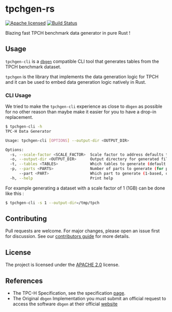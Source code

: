 # tpchgen-rs

[![Apache licensed][license-badge]][license-url]
[![Build Status][actions-badge]][actions-url]

[license-badge]: https://img.shields.io/badge/license-Apache%20v2-blue.svg
[license-url]: https://github.com/clflushopt/tpchgen-rs/blob/main/LICENSE
[actions-badge]: https://github.com/clflushopt/tpchgen-rs/actions/workflows/rust.yml/badge.svg
[actions-url]: https://github.com/clflushopt/tpchgen-rs/actions?query=branch%3Amain

Blazing fast TPCH benchmark data generator in pure Rust !

## Usage

`tpchgen-cli` is a [`dbgen`](https://github.com/databricks/tpch-dbgen) compatible CLI tool
that generates tables from the TPCH benchmark dataset.

`tpchgen` is the library that implements the data generation logic for TPCH and it can be
used to embed data generation logic natively in Rust.

### CLI Usage

We tried to make the `tpchgen-cli` experience as close to `dbgen` as possible for no other
reason than maybe make it easier for you to have a drop-in replacement.

```sh
$ tpchgen-cli -h
TPC-H Data Generator

Usage: tpchgen-cli [OPTIONS] --output-dir <OUTPUT_DIR>

Options:
  -s, --scale-factor <SCALE_FACTOR>  Scale factor to address defaults to 1 [default: 1]
  -o, --output-dir <OUTPUT_DIR>      Output directory for generated files
  -t, --tables <TABLES>              Which tables to generate (default: all) [possible values: nation, region, part, supplier, part-supp, customer, orders, line-item]
  -p, --parts <PARTS>                Number of parts to generate (for parallel generation) [default: 1]
      --part <PART>                  Which part to generate (1-based, only relevant if parts > 1) [default: 1]
  -h, --help                         Print help
```

For example generating a dataset with a scale factor of 1 (1GB) can be done like this :

```sh
$ tpchgen-cli -s 1 --output-dir=/tmp/tpch
```

## Contributing

Pull requests are welcome. For major changes, please open an issue first for
discussion. See our [contributors guide](CONTRIBUTING.md) for more details.

## License

The project is licensed under the [APACHE 2.0](LICENSE) license.

## References

- The TPC-H Specification, see the specification [page](https://www.tpc.org/tpc_documents_current_versions/current_specifications5.asp).
- The Original `dbgen` Implementation you must submit an official request to access the software `dbgen` at their official [website](https://www.tpc.org/tpch/)
